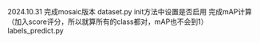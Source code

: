 2024.10.31
    完成mosaic版本
        dataset.py  init方法中设置是否启用
    完成mAP计算（加入score评分，所以就算所有的class都对，mAP也不会到1） 
        labels_predict.py
    